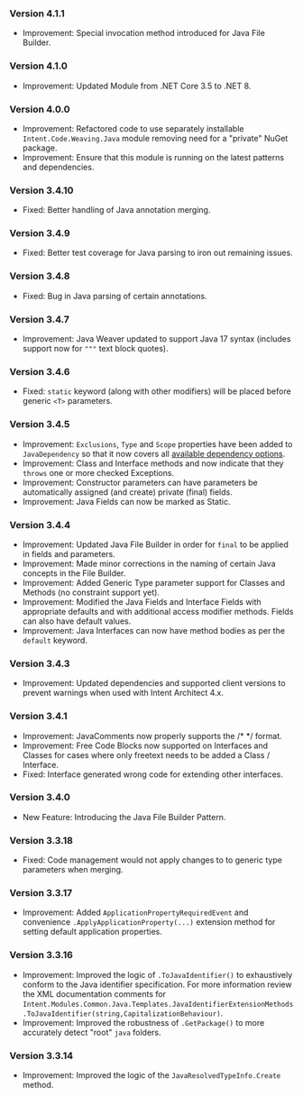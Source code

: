 ### Version 4.1.1

- Improvement: Special invocation method introduced for Java File Builder.

### Version 4.1.0

- Improvement: Updated Module from .NET Core 3.5 to .NET 8.

### Version 4.0.0

- Improvement: Refactored code to use separately installable `Intent.Code.Weaving.Java` module removing need for a "private" NuGet package.
- Improvement: Ensure that this module is running on the latest patterns and dependencies.

### Version 3.4.10

- Fixed: Better handling of Java annotation merging.

### Version 3.4.9

- Fixed: Better test coverage for Java parsing to iron out remaining issues.

### Version 3.4.8

- Fixed: Bug in Java parsing of certain annotations.

### Version 3.4.7

- Improvement: Java Weaver updated to support Java 17 syntax (includes support now for `"""` text block quotes).

### Version 3.4.6

- Fixed: `static` keyword (along with other modifiers) will be placed before generic `<T>` parameters.

### Version 3.4.5

- Improvement: `Exclusions`, `Type` and `Scope` properties have been added to `JavaDependency` so that it now covers all [available dependency options](https://maven.apache.org/pom.html#dependencies).
- Improvement: Class and Interface methods and now indicate that they `throws` one or more checked Exceptions.
- Improvement: Constructor parameters can have parameters be automatically assigned (and create) private (final) fields.
- Improvement: Java Fields can now be marked as Static.

### Version 3.4.4

- Improvement: Updated Java File Builder in order for `final` to be applied in fields and parameters.
- Improvement: Made minor corrections in the naming of certain Java concepts in the File Builder.
- Improvement: Added Generic Type parameter support for Classes and Methods (no constraint support yet).
- Improvement: Modified the Java Fields and Interface Fields with appropriate defaults and with additional access modifier methods. Fields can also have default values.
- Improvement: Java Interfaces can now have method bodies as per the `default` keyword.

### Version 3.4.3

- Improvement: Updated dependencies and supported client versions to prevent warnings when used with Intent Architect 4.x.

### Version 3.4.1

- Improvement: JavaComments now properly supports the /* */ format.
- Improvement: Free Code Blocks now supported on Interfaces and Classes for cases where only freetext needs to be added a Class / Interface.
- Fixed: Interface generated wrong code for extending other interfaces.

### Version 3.4.0

- New Feature: Introducing the Java File Builder Pattern.

### Version 3.3.18

- Fixed: Code management would not apply changes to to generic type parameters when merging.

### Version 3.3.17

- Improvement: Added `ApplicationPropertyRequiredEvent` and convenience `.ApplyApplicationProperty(...)` extension method for setting default application properties.

### Version 3.3.16

- Improvement: Improved the logic of `.ToJavaIdentifier()` to exhaustively conform to the Java identifier specification. For more information review the XML documentation comments for `Intent.Modules.Common.Java.Templates.JavaIdentifierExtensionMethods.ToJavaIdentifier(string,CapitalizationBehaviour)`.
- Improvement: Improved the robustness of `.GetPackage()` to more accurately detect "root" `java` folders.

### Version 3.3.14

- Improvement: Improved the logic of the `JavaResolvedTypeInfo.Create` method.
